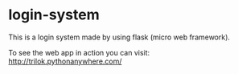 # login-system

This is a login system made by using flask (micro web framework).

To see the web app in action you can visit: http://trilok.pythonanywhere.com/
